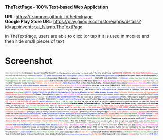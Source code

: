 <b>TheTextPage - 100% Text-based Web Application</b><br>

<b>URL</b>: https://tsiampos.github.io/thetextpage<br>
<b>Google Play Store URL</b>: https://play.google.com/store/apps/details?id=appinventor.ai_fsiamp.TheTextPage

In TheTextPage, users are able to click (or tap if it is used in mobile) and then hide small pieces of text

# Screenshot

![alt tag](https://raw.githubusercontent.com/tsiampos/thetextpage/master/screenshot.png)

